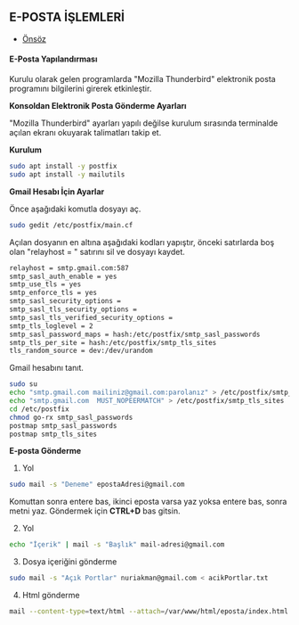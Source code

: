 ## E-POSTA İŞLEMLERİ

- [Önsöz](https://github.com/cicekhasan/DersNotlarim)


#### E-Posta Yapılandırması

Kurulu olarak gelen programlarda "Mozilla Thunderbird" elektronik posta programını bilgilerini girerek etkinleştir. 

**Konsoldan Elektronik Posta Gönderme Ayarları**

"Mozilla Thunderbird" ayarları yapılı değilse kurulum sırasında terminalde açılan ekranı okuyarak talimatları takip et.

**Kurulum**

```bash
sudo apt install -y postfix
sudo apt install -y mailutils
```

**Gmail Hesabı İçin Ayarlar**

Önce aşağıdaki komutla dosyayı aç. 

```bash
sudo gedit /etc/postfix/main.cf
```

Açılan dosyanın en altına aşağıdaki kodları yapıştır, önceki satırlarda boş olan "relayhost = " satırını sil ve dosyayı kaydet.

```bash
relayhost = smtp.gmail.com:587
smtp_sasl_auth_enable = yes
smtp_use_tls = yes
smtp_enforce_tls = yes
smtp_sasl_security_options =
smtp_sasl_tls_security_options =
smtp_sasl_tls_verified_security_options =
smtp_tls_loglevel = 2
smtp_sasl_password_maps = hash:/etc/postfix/smtp_sasl_passwords
smtp_tls_per_site = hash:/etc/postfix/smtp_tls_sites
tls_random_source = dev:/dev/urandom
```

Gmail hesabını tanıt. 

```bash
sudo su 
echo "smtp.gmail.com mailiniz@gmail.com:parolanız" > /etc/postfix/smtp_sasl_passwords
echo "smtp.gmail.com  MUST_NOPEERMATCH" > /etc/postfix/smtp_tls_sites
cd /etc/postfix
chmod go-rx smtp_sasl_passwords
postmap smtp_sasl_passwords
postmap smtp_tls_sites
```

**E-posta Gönderme**

1. Yol

```bash
sudo mail -s "Deneme" epostaAdresi@gmail.com
```

Komuttan sonra entere bas, ikinci eposta varsa yaz yoksa entere bas, sonra metni yaz. Göndermek için **CTRL+D** bas gitsin. 

2. Yol

```bash
echo "İçerik" | mail -s "Başlık" mail-adresi@gmail.com
```

3. Dosya içeriğini gönderme

```bash
sudo mail -s "Açık Portlar" nuriakman@gmail.com < acikPortlar.txt
```

4. Html gönderme

```bash
mail --content-type=text/html --attach=/var/www/html/eposta/index.html -s "HTML sayfası" aysubey@gmail.com 
```
